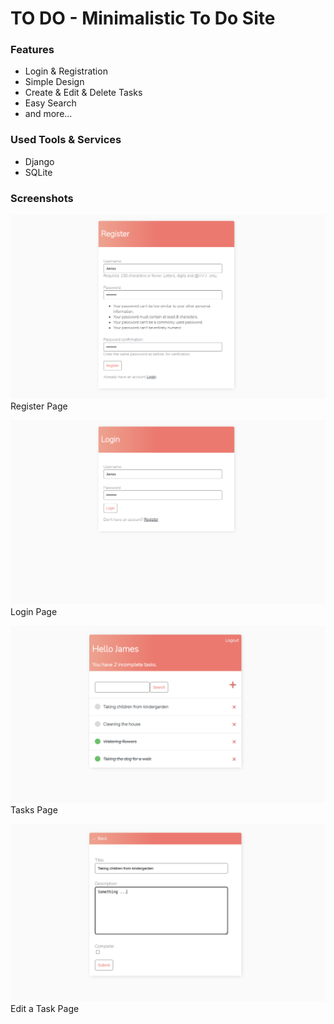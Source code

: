 # TO DO - Minimalistic To Do Site
### Features
 - Login & Registration
 - Simple Design
 - Create & Edit & Delete Tasks
 - Easy Search
 - and more...
### Used  Tools & Services
- Django
- SQLite

### Screenshots

![img.png](img.png)
Register Page

![img_1.png](img_1.png)
Login Page

![img_2.png](img_2.png)
Tasks Page

![img_3.png](img_3.png)
Edit a Task Page
